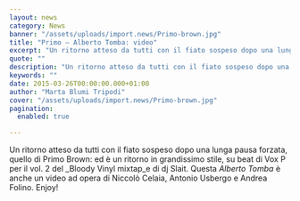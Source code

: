 ```yaml
---
layout: news
category: News
banner: "/assets/uploads/import.news/Primo-brown.jpg"
title: "Primo – Alberto Tomba: video"
excerpt: "Un ritorno atteso da tutti con il fiato sospeso dopo una lunga pausa forzata, quello di Primo Brown: ed è un ritorno in grandissimo stile, su beat di Vox P per il vol. 2 del Bloody Vinyl mixtape di dj Slait. Questa Alberto Tomba è anche un video ad opera di Niccolò Celaia, Antonio Usbergo e [&hellip"
quote: ""
description: "Un ritorno atteso da tutti con il fiato sospeso dopo una lunga pausa forzata, quello di Primo Brown: ed è un ritorno in grandissimo stile, su beat di Vox P per il vol. 2 del Bloody Vinyl mixtape di dj Slait. Questa Alberto Tomba è anche un video ad opera di Niccolò Celaia, Antonio Usbergo e [&hellip"
keywords: ""
date: 2015-03-26T00:00:00.000+01:00
author: "Marta Blumi Tripodi"
cover: "/assets/uploads/import.news/Primo-brown.jpg"
pagination:
  enabled: true

---
```


[](https://hotmc.com/wp-content/uploads/2015/03/Primo-brown.jpg)

Un ritorno atteso da tutti con il fiato sospeso dopo una lunga pausa forzata, quello di Primo Brown: ed è un ritorno in grandissimo stile, su beat di Vox P per il vol. 2 del _Bloody Vinyl mixtap_e di dj Slait. Questa _Alberto Tomba_ è anche un video ad opera di Niccolò Celaia, Antonio Usbergo e Andrea Folino. Enjoy!